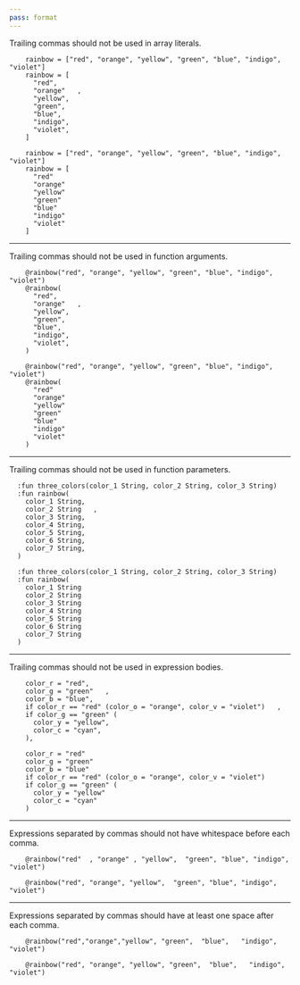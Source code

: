 ```yaml
---
pass: format
---
```


Trailing commas should not be used in array literals.

```savi
    rainbow = ["red", "orange", "yellow", "green", "blue", "indigo", "violet"]
    rainbow = [
      "red",
      "orange"   ,
      "yellow",
      "green",
      "blue",
      "indigo",
      "violet",
    ]
```
```savi format.NoTrailingCommas
    rainbow = ["red", "orange", "yellow", "green", "blue", "indigo", "violet"]
    rainbow = [
      "red"
      "orange"
      "yellow"
      "green"
      "blue"
      "indigo"
      "violet"
    ]
```

---

Trailing commas should not be used in function arguments.

```savi
    @rainbow("red", "orange", "yellow", "green", "blue", "indigo", "violet")
    @rainbow(
      "red",
      "orange"   ,
      "yellow",
      "green",
      "blue",
      "indigo",
      "violet",
    )
```
```savi format.NoTrailingCommas
    @rainbow("red", "orange", "yellow", "green", "blue", "indigo", "violet")
    @rainbow(
      "red"
      "orange"
      "yellow"
      "green"
      "blue"
      "indigo"
      "violet"
    )
```

---

Trailing commas should not be used in function parameters.

```savi
  :fun three_colors(color_1 String, color_2 String, color_3 String)
  :fun rainbow(
    color_1 String,
    color_2 String   ,
    color_3 String,
    color_4 String,
    color_5 String,
    color_6 String,
    color_7 String,
  )
```
```savi format.NoTrailingCommas
  :fun three_colors(color_1 String, color_2 String, color_3 String)
  :fun rainbow(
    color_1 String
    color_2 String
    color_3 String
    color_4 String
    color_5 String
    color_6 String
    color_7 String
  )
```

---

Trailing commas should not be used in expression bodies.

```savi
    color_r = "red",
    color_g = "green"   ,
    color_b = "blue",
    if color_r == "red" (color_o = "orange", color_v = "violet")   ,
    if color_g == "green" (
      color_y = "yellow",
      color_c = "cyan",
    ),
```
```savi format.NoTrailingCommas
    color_r = "red"
    color_g = "green"
    color_b = "blue"
    if color_r == "red" (color_o = "orange", color_v = "violet")
    if color_g == "green" (
      color_y = "yellow"
      color_c = "cyan"
    )
```

---

Expressions separated by commas should not have whitespace before each comma.

```savi
    @rainbow("red"  , "orange" , "yellow",  "green", "blue", "indigo", "violet")
```
```savi format.NoSpaceBeforeComma
    @rainbow("red", "orange", "yellow",  "green", "blue", "indigo", "violet")
```

---

Expressions separated by commas should have at least one space after each comma.

```savi
    @rainbow("red","orange","yellow", "green",  "blue",   "indigo", "violet")
```
```savi format.SpaceAfterComma
    @rainbow("red", "orange", "yellow", "green",  "blue",   "indigo", "violet")
```
